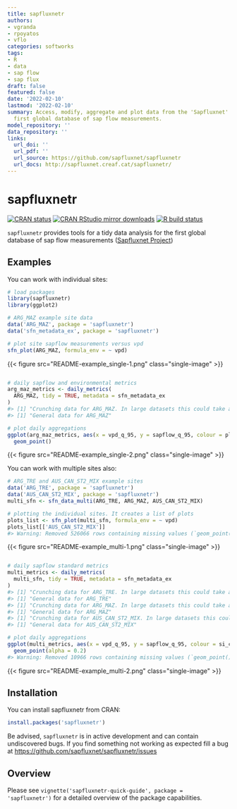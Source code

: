 ```yaml
---
title: sapfluxnetr
authors:
- vgranda
- rpoyatos
- vflo
categories: softworks
tags:
- R
- data
- sap flow
- sap flux
draft: false
featured: false
date: '2022-02-10'
lastmod: '2022-02-10'
summary: Access, modify, aggregate and plot data from the 'Sapfluxnet' project, the
  first global database of sap flow measurements.
model_repository: ''
data_repository: ''
links:
  url_doi: ''
  url_pdf: ''
  url_source: https://github.com/sapfluxnet/sapfluxnetr
  url_docs: http://sapfluxnet.creaf.cat/sapfluxnetr/
---
```

# sapfluxnetr

[![CRAN
status](https://www.r-pkg.org/badges/version/sapfluxnetr)](https://CRAN.R-project.org/package=sapfluxnetr)
[![CRAN RStudio mirror
downloads](https://cranlogs.r-pkg.org/badges/grand-total/sapfluxnetr?color=blue)](https://r-pkg.org/pkg/sapfluxnetr)
[![R build
status](https://github.com/sapfluxnet/sapfluxnetr/workflows/R-CMD-check/badge.svg)](https://github.com/sapfluxnet/sapfluxnetr/actions)

`sapfluxnetr` provides tools for a tidy data analysis for the first
global database of sap flow measurements ([Sapfluxnet
Project](http://sapfluxnet.creaf.cat))

## Examples

You can work with individual sites:

``` r
# load packages
library(sapfluxnetr)
library(ggplot2)

# ARG_MAZ example site data
data('ARG_MAZ', package = 'sapfluxnetr')
data('sfn_metadata_ex', package = 'sapfluxnetr')

# plot site sapflow measurements versus vpd
sfn_plot(ARG_MAZ, formula_env = ~ vpd)
```

{{< figure src="README-example_single-1.png" class="single-image" >}}

``` r

# daily sapflow and environmental metrics
arg_maz_metrics <- daily_metrics(
  ARG_MAZ, tidy = TRUE, metadata = sfn_metadata_ex
)
#> [1] "Crunching data for ARG_MAZ. In large datasets this could take a while"
#> [1] "General data for ARG_MAZ"

# plot daily aggregations
ggplot(arg_maz_metrics, aes(x = vpd_q_95, y = sapflow_q_95, colour = pl_code)) +
  geom_point()
```

{{< figure src="README-example_single-2.png" class="single-image" >}}

You can work with multiple sites also:

``` r
# ARG_TRE and AUS_CAN_ST2_MIX example sites
data('ARG_TRE', package = 'sapfluxnetr')
data('AUS_CAN_ST2_MIX', package = 'sapfluxnetr')
multi_sfn <- sfn_data_multi(ARG_TRE, ARG_MAZ, AUS_CAN_ST2_MIX)

# plotting the individual sites. It creates a list of plots
plots_list <- sfn_plot(multi_sfn, formula_env = ~ vpd)
plots_list[['AUS_CAN_ST2_MIX']]
#> Warning: Removed 526066 rows containing missing values (`geom_point()`).
```

{{< figure src="README-example_multi-1.png" class="single-image" >}}

``` r

# daily sapflow standard metrics
multi_metrics <- daily_metrics(
  multi_sfn, tidy = TRUE, metadata = sfn_metadata_ex
)
#> [1] "Crunching data for ARG_TRE. In large datasets this could take a while"
#> [1] "General data for ARG_TRE"
#> [1] "Crunching data for ARG_MAZ. In large datasets this could take a while"
#> [1] "General data for ARG_MAZ"
#> [1] "Crunching data for AUS_CAN_ST2_MIX. In large datasets this could take a while"
#> [1] "General data for AUS_CAN_ST2_MIX"

# plot daily aggregations
ggplot(multi_metrics, aes(x = vpd_q_95, y = sapflow_q_95, colour = si_code)) +
  geom_point(alpha = 0.2)
#> Warning: Removed 10966 rows containing missing values (`geom_point()`).
```

{{< figure src="README-example_multi-2.png" class="single-image" >}}

## Installation

You can install sapfluxnetr from CRAN:

``` r
install.packages('sapfluxnetr')
```

Be advised, `sapfluxnetr` is in active development and can contain
undiscovered bugs. If you find something not working as expected fill a
bug at <https://github.com/sapfluxnet/sapfluxnetr/issues>

## Overview

Please see
`vignette('sapfluxnetr-quick-guide', package = 'sapfluxnetr')` for a
detailed overview of the package capabilities.

